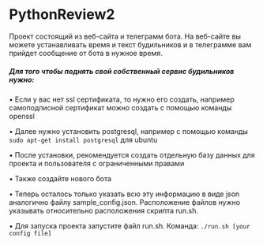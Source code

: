 # PythonReview2

Проект состоящий из веб-сайта и телеграмм бота. На веб-сайте вы можете устанавливать время и текст будильников
и в телеграмме вам прийдет сообщение от бота в нужное время. 

##### Для того чтобы поднять свой собственный сервис будильников нужно:

• Если у вас нет ssl сертификата, то нужно его создать, например самоподписной сертификат можно создать с помощью команды openssl

• Далее нужно установить postgresql, например с помощью команды ```sudo apt-get install postgresql``` для ubuntu

• После установки, рекомендуется создать отдельную базу данных для проекта и пользователя с ограниченными правами

• Также создайте нового бота 

• Теперь осталось только указать всю эту информацию в виде json аналогично файлу sample_config.json. 
Расположение файлов нужно указывать относительно расположения скрипта run.sh.

• Для запуска проекта запустите файл run.sh. Команда: ```./run.sh [your config file]```
